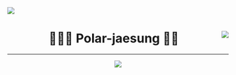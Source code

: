 <img src="https://capsule-render.vercel.app/api?type=waving&color=gradient&height=100&section=footer&text=Hi%20There&fontSize=50" />


 
<div align="center">
  
  <img align="right" src="https://github-readme-stats.vercel.app/api/top-langs/?username=Polar-jaesung&theme=dracula&exclude_repo=Computer-Science-Engineering&layout=compact&langs_count=10"/>
  
  
  
 
  # 🐓🐻‍❄ Polar-jaesung 🐋🦴
  
  ---
  
 <a href="https://hits.seeyoufarm.com">
 <img src="https://hits.seeyoufarm.com/api/count/incr/badge.svg?url=https%3A%2F%2Fgithub.com%2FPolar-jaesung%2F&count_bg=%233767DA&title_bg=%23141313&icon=github.svg&icon_color=%23E7E7E7&title=Jaesung%27s+Github&edge_flat=false"/></a>
  
 

  <br>
 
</div>
